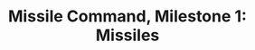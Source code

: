 ---
layout: lab
toc: true
title: "Missile Command, Milestone 1: Missiles"
short_title: "M1: Missiles"
order: 8.1
indent: 1
---